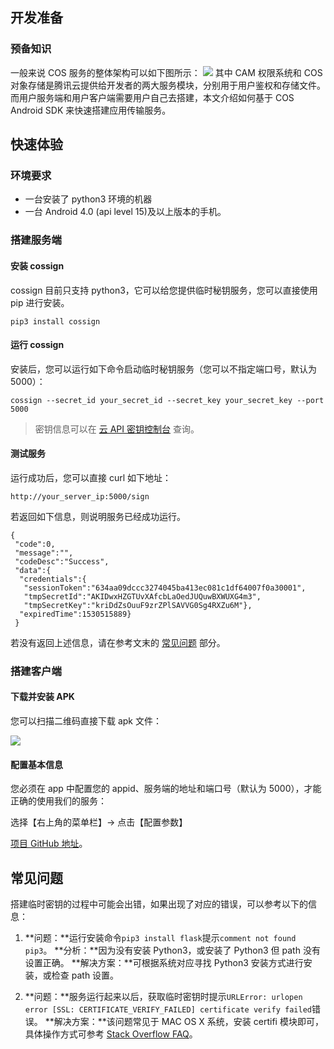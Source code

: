 ## 开发准备
### 预备知识
一般来说 COS 服务的整体架构可以如下图所示：
![](http://mc.qcloudimg.com/static/img/b1e187a9ec129ffc766c07a733ef4dd6/image.jpg)
其中 CAM 权限系统和 COS 对象存储是腾讯云提供给开发者的两大服务模块，分别用于用户鉴权和存储文件。而用户服务端和用户客户端需要用户自己去搭建，本文介绍如何基于 COS Android SDK 来快速搭建应用传输服务。

## 快速体验

### 环境要求

- 一台安装了 python3 环境的机器
- 一台 Android 4.0 (api level 15)及以上版本的手机。

### 搭建服务端

#### 安装 cossign

cossign 目前只支持 python3，它可以给您提供临时秘钥服务，您可以直接使用 pip 进行安装。

```
pip3 install cossign
```

#### 运行 cossign

安装后，您可以运行如下命令启动临时秘钥服务（您可以不指定端口号，默认为 5000）：

```
cossign --secret_id your_secret_id --secret_key your_secret_key --port 5000
```
> 密钥信息可以在 [云 API 密钥控制台](https://console.cloud.tencent.com/cam/capi) 查询。

#### 测试服务

运行成功后，您可以直接 curl 如下地址：

```
http://your_server_ip:5000/sign
```
若返回如下信息，则说明服务已经成功运行。
```
{
 "code":0,
 "message":"",
 "codeDesc":"Success",
 "data":{
  "credentials":{
   "sessionToken":"634aa09dccc3274045ba413ec081c1df64007f0a30001",
   "tmpSecretId":"AKIDwxHZGTUvXAfcbLaOedJUQuwBXWUXG4m3",
   "tmpSecretKey":"kriDdZsOuuF9zrZPlSAVVG0Sg4RXZu6M"},
  "expiredTime":1530515889}
 }
```
若没有返回上述信息，请在参考文末的 [常见问题](#FAQ) 部分。

### 搭建客户端

#### 下载并安装 APK

您可以扫描二维码直接下载 apk 文件：

![](http://tac-resource-do-not-remove-1253653367.cosgz.myqcloud.com/1532524409.png) 

#### 配置基本信息

您必须在 app 中配置您的 appid、服务端的地址和端口号（默认为 5000），才能正确的使用我们的服务：

选择【右上角的菜单栏】-> 点击【配置参数】



[项目 GitHub 地址](https://github.com/tencentyun/qcloud-sdk-android-samples/tree/master/QCloudCosSimpleSample)。

<a id="FAQ"></a>
## 常见问题

搭建临时密钥的过程中可能会出错，如果出现了对应的错误，可以参考以下的信息：
1. **问题：**运行安装命令`pip3 install flask`提示`comment not found pip3`。
**分析：**因为没有安装 Python3，或安装了 Python3 但 path 没有设置正确。
**解决方案：**可根据系统对应寻找 Python3 安装方式进行安装，或检查 path 设置。

2. **问题：**服务运行起来以后，获取临时密钥时提示`URLError: urlopen error [SSL: CERTIFICATE_VERIFY_FAILED] certificate verify failed`错误。
**解决方案：**该问题常见于 MAC OS X 系统，安装 certifi 模块即可，具体操作方式可参考 [Stack Overflow FAQ](https://stackoverflow.com/questions/27835619/urllib-and-ssl-certificate-verify-failed-error/42334357#42334357)。
